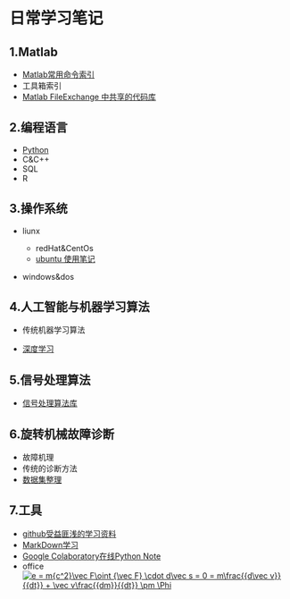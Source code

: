 # 日常学习笔记

## 1.Matlab
* [Matlab常用命令索引](./MATLAB/Common_Command_Notes.md)
* 工具箱索引
* [Matlab FileExchange 中共享的代码库](./MATLAB/FileExchangeLibList.md)

## 2.编程语言
* [Python](./Python/PythonNotes.md) 
* C&C++
* SQL
* R

## 3.操作系统
* liunx
  * redHat&CentOs
  * [ubuntu 使用笔记](linux/ubuntu.md)

* windows&dos

## 4.人工智能与机器学习算法
* 传统机器学习算法

* [深度学习](./DeepLearning/DLNotes.md)

## 5.信号处理算法
* [信号处理算法库](https://github.com/hustcxl/SP_Lib)

## 6.旋转机械故障诊断
* 故障机理
* 传统的诊断方法
* [数据集整理](https://github.com/hustcxl/Rotating-machine-fault-data-set)
## 7.工具
* [github受益匪浅的学习资料](./tools/githubNotes.md)
* [MarkDown学习](./tools/MarkDown.md)
* [Google Colaboratory在线Python Note](https://colab.research.google.com/notebooks/welcome.ipynb#scrollTo=5fCEDCU_qrC0)
* office
<a href="https://www.codecogs.com/eqnedit.php?latex=e&space;=&space;m{c^2}\vec&space;F\oint&space;{\vec&space;F}&space;\cdot&space;d\vec&space;s&space;=&space;0&space;=&space;m\frac{{d\vec&space;v}}{{dt}}&space;&plus;&space;\vec&space;v\frac{{dm}}{{dt}}&space;\pm&space;\Phi" target="_blank"><img src="https://latex.codecogs.com/gif.latex?e&space;=&space;m{c^2}\vec&space;F\oint&space;{\vec&space;F}&space;\cdot&space;d\vec&space;s&space;=&space;0&space;=&space;m\frac{{d\vec&space;v}}{{dt}}&space;&plus;&space;\vec&space;v\frac{{dm}}{{dt}}&space;\pm&space;\Phi" title="e = m{c^2}\vec F\oint {\vec F} \cdot d\vec s = 0 = m\frac{{d\vec v}}{{dt}} + \vec v\frac{{dm}}{{dt}} \pm \Phi" /></a>
